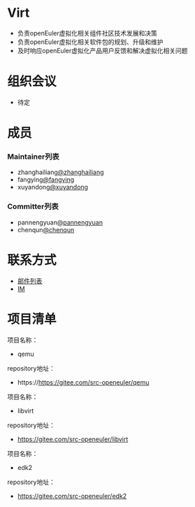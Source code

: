 # Virt

* 负责openEuler虚拟化相关组件社区技术发展和决策
* 负责openEuler虚拟化相关软件包的规划、升级和维护
* 及时响应openEuler虚拟化产品用户反馈和解决虚拟化相关问题


# 组织会议

- 待定



# 成员


### Maintainer列表

- zhanghailiang[@zhanghailiang](https://gitee.com/zhanghailiang_lucky)
- fangying[@fangying](https://gitee.com/yorifang)
- xuyandong[@xuyandong](https://gitee.com/xydong)

### Committer列表

- pannengyuan[@pannengyuan](https://gitee.com/panny060)
- chenqun[@chenqun](https://gitee.com/kuhnchen18)



# 联系方式

- [邮件列表](dev@openeuler.org)
- [IM](#openeuler-dev)





# 项目清单

项目名称：

- qemu

repository地址：

- https://https://gitee.com/src-openeuler/qemu


项目名称：

- libvirt

repository地址：

- https://gitee.com/src-openeuler/libvirt

项目名称：

- edk2

repository地址：

- https://gitee.com/src-openeuler/edk2

